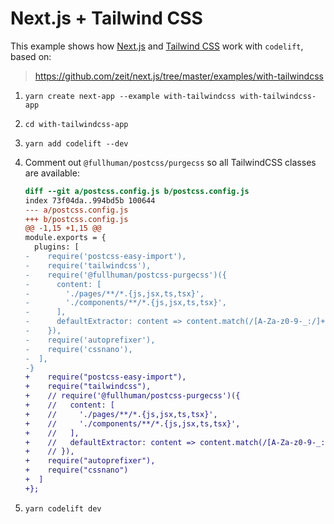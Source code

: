 # Next.js + Tailwind CSS

This example shows how [Next.js](https://github.com/zeit/next.js/tree/master) and [Tailwind CSS](https://tailwindcss.com/) work with `codelift`, based on:

> https://github.com/zeit/next.js/tree/master/examples/with-tailwindcss

1. `yarn create next-app --example with-tailwindcss with-tailwindcss-app`
1. `cd with-tailwindcss-app`
1. `yarn add codelift --dev`
1. Comment out `@fullhuman/postcss/purgecss` so all TailwindCSS classes are available:

   ```diff
   diff --git a/postcss.config.js b/postcss.config.js
   index 73f04da..994bd5b 100644
   --- a/postcss.config.js
   +++ b/postcss.config.js
   @@ -1,15 +1,15 @@
   module.exports = {
     plugins: [
   -    require('postcss-easy-import'),
   -    require('tailwindcss'),
   -    require('@fullhuman/postcss-purgecss')({
   -      content: [
   -        './pages/**/*.{js,jsx,ts,tsx}',
   -        './components/**/*.{js,jsx,ts,tsx}',
   -      ],
   -      defaultExtractor: content => content.match(/[A-Za-z0-9-_:/]+/g) || [],
   -    }),
   -    require('autoprefixer'),
   -    require('cssnano'),
   -  ],
   -}
   +    require("postcss-easy-import"),
   +    require("tailwindcss"),
   +    // require('@fullhuman/postcss-purgecss')({
   +    //   content: [
   +    //     './pages/**/*.{js,jsx,ts,tsx}',
   +    //     './components/**/*.{js,jsx,ts,tsx}',
   +    //   ],
   +    //   defaultExtractor: content => content.match(/[A-Za-z0-9-_:/]+/g) || [],
   +    // }),
   +    require("autoprefixer"),
   +    require("cssnano")
   +  ]
   +};
   ```

1. `yarn codelift dev`
